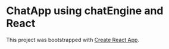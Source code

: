 # ChatApp using chatEngine and React

This project was bootstrapped with [Create React App](https://github.com/facebook/create-react-app).
